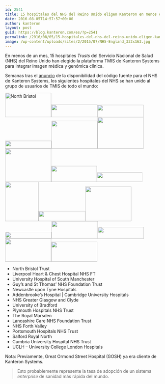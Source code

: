 ```yaml
---
id: 2541
title: 15 hospitales del NHS del Reino Unido eligen Kanteron en menos de un mes
date: 2016-08-05T14:57:57+00:00
author: kanteron
layout: post
guid: https://blog.kanteron.com/es/?p=2541
permalink: /2016/08/05/15-hospitales-del-nhs-del-reino-unido-eligen-kanteron-en-menos-de-un-mes/
image: /wp-content/uploads/sites/2/2015/07/NHS-England_332x163.jpg
---
```

En menos de un mes, 15 hospitales _Trusts_ del Servicio Nacional de Salud (NHS) del Reino Unido han elegido la plataforma TMIS de Kanteron Systems para integrar imagen médica y genómica clínica.

Semanas tras el [anuncio](https://blog.kanteron.com/es/2016/06/15/anunciada-la-disponibilidad-general-del-codigo-fuente-de-kanteron-para-el-nhs-en-el-congreso-de-radiologia-del-reino-unido/) de la disponibilidad del código fuente para el NHS de Kanteron Systems, los siguientes hospitales del NHS se han unido al grupo de usuarios de TMIS de todo el mundo:

<img class="alignnone" src="httpss://www.nbt.nhs.uk/sites/all/themes/NBT_Theme/assets/img/NBT_logo_for_Facebook.jpg" alt="North Bristol" width="150" height="79" /><img class="alignnone" src="https://www.aimes.uk/wp-content/uploads/LHCH-logo-300x82.png" width="150" height="41" /><img class="alignnone" src="https://www.mi-event.info/images/organisations/Logo_d28ea78d-a34a-4566-a909-d8581696f40c.jpg" width="151" height="40" /><img class="alignnone" src="https://www.esst.org/guys%2Bst%20thomas%20cmyk.jpg" width="151" height="26" /><img class="alignnone" src="https://www.ecmcnetwork.org.uk/sites/default/files/Newcastle%20NHS.jpg" width="150" height="91" /><img class="alignnone" src="https://www.cambridgeeyetrust.org.uk/images/nhs-cambridge-logo.png" width="150" height="103" /><img class="alignnone" src="https://www.glasgowwarriors.org/sites/default/files/editor/images/logo_nhsggc_2_colour_1.jpg" width="150" height="108" /><img class="alignnone" src="https://www.bradford.ac.uk/life-sciences/medical-sciences/elementheader/School-of-Medical-Sciences.png" width="149" height="52" /><img class="alignnone" src="https://www.sell2plymouth.co.uk/images/phnhst.png" width="148" height="31" /><img class="alignnone" src="https://medicareinternational.ae/wp-content/uploads/2014/11/52.gif" width="109" height="128" /><img class="alignnone" src="https://www.lancs-mentalhealthhelpline.nhs.uk/imgs/logo.jpg" width="152" height="33" /><img class="alignnone" src="https://nhsforthvalley.com/wp-content/uploads/2014/01/Logo-Retina.jpg" width="150" height="113" /><img class="alignnone" src="https://www.porthosp.nhs.uk/2014-layout/img/portsmouth-hospitals-nhs-trust.png" width="151" height="22" /><img class="alignnone" src="https://www.srft.nhs.uk/EasySiteWeb/EasySite/StyleData/SalfordRoyal1209_Master/Images/salford-nhs-logo.gif" width="151" height="57" /><img class="alignnone" src="https://www.ncuh.nhs.uk/CachedImage.axd?ImageName=%2Fimages%2Fnews%2F2012%2Ftrust-logo.png&ImageWidth=400&ImageHeight=400" width="150" height="38" /><img class="alignnone" src="httpss://jobs.bmj.com/getasset/373c7b64-5c3a-46e2-b887-029f07b01771/" width="150" height="75" /><img class="alignnone" src="https://gosh.directenquiries.com/images/site/portals/gosh/logo.png" width="150" height="65" />

  * North Bristol Trust
  * Liverpool Heart & Chest Hospital NHS FT
  * University Hospital of South Manchester
  * Guy’s and St Thomas’ NHS Foundation Trust
  * Newcastle upon Tyne Hospitals
  * Addenbrooke’s Hospital | Cambridge University Hospitals
  * NHS Greater Glasgow and Clyde
  * University of Bradford
  * Plymouth Hospitals NHS Trust
  * The Royal Marsden
  * Lancashire Care NHS Foundation Trust
  * NHS Forth Valley
  * Portsmouth Hospitals NHS Trust
  * Salford Royal North
  * Cumbria University Hospital NHS Trust
  * UCLH – University College London Hospitals

Nota: Previamente, Great Ormond Street Hospital (GOSH) ya era cliente de Kanteron Systems.

> Esto probablemente represente la tasa de adopción de un sistema _enterprise_ de sanidad más rápida del mundo.